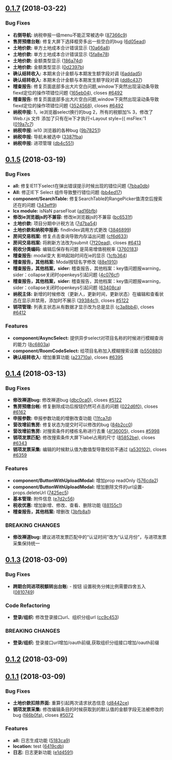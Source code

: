 <a name="0.1.7"></a>
## [0.1.7](https://github.com/Slebee/vtax/compare/0.1.6...0.1.7) (2018-03-22)


### Bug Fixes

* **右侧导航:** 纳税申报一级menu不能正常被选中 ([87366c9](https://github.com/Slebee/vtax/commit/87366c9))
* **售房预缴台账:** 修复大屏下选择框旁多出一些空白的bug ([6d05ead](https://github.com/Slebee/vtax/commit/6d05ead))
* **土地价款:** 单方土地成本合计错误显示 ([10a66a8](https://github.com/Slebee/vtax/commit/10a66a8))
* **土地价款:** 单方土地成本合计错误显示 ([5fa8e78](https://github.com/Slebee/vtax/commit/5fa8e78))
* **土地价款:** 金额类型显示 ([186a74d](https://github.com/Slebee/vtax/commit/186a74d))
* **土地价款:** 金额类型显示 ([0d2397b](https://github.com/Slebee/vtax/commit/0d2397b))
* **确认结转收入:** 本期末合计金额与本期发生额字段对调 ([6addad5](https://github.com/Slebee/vtax/commit/6addad5))
* **确认结转收入:** 本期末合计金额与本期发生额字段对调 ([dd8c437](https://github.com/Slebee/vtax/commit/dd8c437))
* **稽查报告:** 修复页面底部多出大片空白问题,window下突然出现滚动条导致fiexd定位的操作项错位问题 ([165eb04](https://github.com/Slebee/vtax/commit/165eb04)), closes [#6492](http://120.76.154.196/zentao/bug-view-6492.html)
* **稽查报告:** 修复页面底部多出大片空白问题,window下突然出现滚动条导致fiexd定位的操作项错位问题 ([3524568](https://github.com/Slebee/vtax/commit/3524568)), closes [#6492](http://120.76.154.196/zentao/bug-view-6492.html)
* **纳税申报:** 1，ie浏览器select换行的bug   2，所有的税额加%  3，修改了Web.r.js 文件 添加了只有在ie下才执行<Layout style={{ msFlex:'1 ([019a7c7](https://github.com/Slebee/vtax/commit/019a7c7))
* **纳税申报:** ie10 浏览器的各种bug ([9b78251](https://github.com/Slebee/vtax/commit/9b78251))
* **纳税申报:** 导航未被选中 ([3387fba](https://github.com/Slebee/vtax/commit/3387fba))
* **纳税申报:** 进项管理 ([db4c551](https://github.com/Slebee/vtax/commit/db4c551))



<a name="0.1.5"></a>
## [0.1.5](https://github.com/Slebee/vtax/compare/0.1.4...0.1.5) (2018-03-19)


### Bug Fixes

* **all:** 修复IE11下select在弹出错误提示时候出现的错位问题 ([7bba0db](https://github.com/Slebee/vtax/commit/7bba0db))
* **All:** 修正IE下 Select 组件导致整行错位问题 ([bb4ed17](https://github.com/Slebee/vtax/commit/bb4ed17))
* **component/SearchTable:** 修复SearchTable的RangePicker值清空后搜索还在的问题 ([343eff9](https://github.com/Slebee/vtax/commit/343eff9))
* **lcx module:** isNaN parseFloat ([ad16bfb](https://github.com/Slebee/vtax/commit/ad16bfb))
* **修改ie浏览器js的不兼容:** 修改ie浏览器js的不兼容 ([bc6531f](https://github.com/Slebee/vtax/commit/bc6531f))
* **土地价款:** 项目分期中计税方法 ([7d7ba54](https://github.com/Slebee/vtax/commit/7d7ba54))
* **土地价款和纳税申报表:** findIndex调用方式更改 ([3846899](https://github.com/Slebee/vtax/commit/3846899))
* **房间交易档案:** 修复点击查询导致内存溢出问题 ([cf6d633](https://github.com/Slebee/vtax/commit/cf6d633))
* **房间交易档案:** 将刷新方法改为submit ([7f20ead](https://github.com/Slebee/vtax/commit/7f20ead)), closes [#6413](http://120.76.154.196/zentao/bug-view-6413.html)
* **税收分类编码:** 编辑后保存有问题 是简易增值税税率 ([3760183](https://github.com/Slebee/vtax/commit/3760183))
* **稽查报告:** modal变大 影响起始时间在ie的显示 ([1cfb364](https://github.com/Slebee/vtax/commit/1cfb364))
* **稽查报告，其他档案:** Modal按钮名字修改 ([88e1910](https://github.com/Slebee/vtax/commit/88e1910))
* **稽查报告，其他档案，sider:** 稽查报告，其他档案：key值问题报warning，sider：collapse关闭时openkeys引起问题 ([4c076cf](https://github.com/Slebee/vtax/commit/4c076cf))
* **稽查报告，其他档案，sider:** 稽查报告，其他档案：key值问题报warning，sider：collapse关闭时openkeys引起问题 ([63408ca](https://github.com/Slebee/vtax/commit/63408ca))
* **纳税主体:** 新增的时候修改（更新人，更新时间，更新状态）在编辑和查看状态在显示并禁用，添加时不展示 ([39384c1](https://github.com/Slebee/vtax/commit/39384c1)), closes [#5122](http://120.76.154.196/zentao/bug-view-5122.html)
* **销项管理:** 列表主状态从有数据才显示改为总是显示 ([c3a8bb4](https://github.com/Slebee/vtax/commit/c3a8bb4)), closes [#6412](http://120.76.154.196/zentao/bug-view-6412.html)


### Features

* **component/AsyncSelect:** 提供异步select对项目名称的时候进行模糊查询的能力 ([8c6803a](https://github.com/Slebee/vtax/commit/8c6803a))
* **component/RoomCodeSelect:** 给项目名称加入模糊搜索设置 ([b550880](https://github.com/Slebee/vtax/commit/b550880))
* **确认结转收入:** 增加重算功能 ([a23710a](https://github.com/Slebee/vtax/commit/a23710a)), closes [#6395](http://120.76.154.196/zentao/bug-view-6395.html)



<a name="0.1.4"></a>
## [0.1.4](https://github.com/Slebee/vtax/compare/0.1.3...0.1.4) (2018-03-13)


### Bug Fixes

* **修改禅道bug:** 修改禅道bug ([dbc0ca0](https://github.com/Slebee/vtax/commit/dbc0ca0)), closes [#5122](http://120.76.154.196/zentao/bug-view-5122.html)
* **售房预缴台帐:** 修复删除成功后按钮仍然可点击的问题 ([022d6f0](https://github.com/Slebee/vtax/commit/022d6f0)), closes [#6162](http://120.76.154.196/zentao/bug-view-6162.html)
* **申报参数:** 申报参数功能的增删改查功能 ([11fca7d](https://github.com/Slebee/vtax/commit/11fca7d))
* **营改增前售房:** 修复状态为提交时可以修改的bug ([84b2cc0](https://github.com/Slebee/vtax/commit/84b2cc0))
* **营改增前售房:** 对搜索条件的楼栋名称进行去重 ([4f36005](https://github.com/Slebee/vtax/commit/4f36005)), closes [#5998](http://120.76.154.196/zentao/bug-view-5998.html)
* **销项发票匹配:** 修改搜索条件大屏下label占用的尺寸 ([85852be](https://github.com/Slebee/vtax/commit/85852be)), closes [#6343](http://120.76.154.196/zentao/bug-view-6343.html)
* **销项发票采集:** 编辑的时候默认值为数值型导致校验不通过 ([a530102](https://github.com/Slebee/vtax/commit/a530102)), closes [#6359](http://120.76.154.196/zentao/bug-view-6359.html)


### Features

* **component/ButtonWithUploadModal:** 增加prop readOnly ([576cda2](https://github.com/Slebee/vtax/commit/576cda2))
* **component/ButtonWithUploadModal:** 增加删除文件的url设置- props.deleteUrl ([7425ec5](https://github.com/Slebee/vtax/commit/7425ec5))
* **基本管理:** 附件信息 ([e7d2c56](https://github.com/Slebee/vtax/commit/e7d2c56))
* **税收优惠:** 增加新增、修改、查看、删除功能 ([88155c1](https://github.com/Slebee/vtax/commit/88155c1))
* **稽查报告，其他档案:** 增删改 ([3bfb8a1](https://github.com/Slebee/vtax/commit/3bfb8a1))


### BREAKING CHANGES

* **修改禅道bug:** 建议进项发票匹配中的“认证时间”改为“认证月份”，与进项发票采集保持统一



<a name="0.1.3"></a>
## [0.1.3](https://github.com/Slebee/vtax/compare/0.1.2...0.1.3) (2018-03-09)


### Bug Fixes

* **跨期合同进项税额转出台账:** - 按钮 设置税务分摊比例需要四舍五入 ([0810749](https://github.com/Slebee/vtax/commit/0810749))


### Code Refactoring

* **登录/组织:** 修改登录接口url、组织分组url ([cc9c453](https://github.com/Slebee/vtax/commit/cc9c453))


### BREAKING CHANGES

* **登录/组织:** 登录接口url增加/oauth前缀,获取组织分组接口增加/oauth前缀



<a name="0.1.2"></a>
## [0.1.2](https://github.com/Slebee/vtax/compare/0.1.1...0.1.2) (2018-03-09)



<a name="0.1.1"></a>
## [0.1.1](https://github.com/Slebee/vtax/compare/6419cdb...0.1.1) (2018-03-09)


### Bug Fixes

* **土地价款扣除界面:** 重算引起两次请求状态信息 ([d8442ce](https://github.com/Slebee/vtax/commit/d8442ce))
* **销项发票采集:** 修改编辑条目的时候获取到的默认值的金额字段无法被修改的bug ([f46b0fa](https://github.com/Slebee/vtax/commit/f46b0fa)), closes [#5072](http://120.76.154.196/zentao/bug-view-5072.html)


### Features

* **all:** 日志生成功能 ([5183ca9](https://github.com/Slebee/vtax/commit/5183ca9))
* **location:** test ([6419cdb](https://github.com/Slebee/vtax/commit/6419cdb))
* **日志:** 日志更新功能 ([e1d4591](https://github.com/Slebee/vtax/commit/e1d4591))



